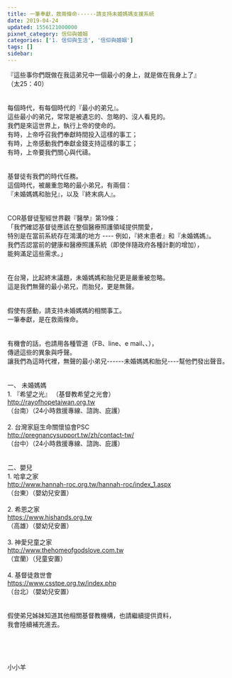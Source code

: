 ```yaml
---
title: 一筆奉獻，救兩條命------請支持未婚媽媽支援系統
date: 2019-04-24
updated: 1556121000000
pixnet_category: 信仰與婚姻
categories: ['1. 信仰與生活', '信仰與婚姻']
tags: []
sidebar: 
---
```


<div>
<div>『這些事你們既做在我這弟兄中一個最小的身上，就是做在我身上了』</div>
<div>（太25：40）</div>
<div> </div>
<div> </div>
<div>每個時代，有每個時代的『最小的弟兄』。</div>
<div>這些最小的弟兄，常常是被遺忘的、忽略的、沒人看見的。</div>
<div>我們是來這世界上，執行上帝的使命的。</div>
<div>有時，上帝呼召我們奉獻時間投入這樣的事工；</div>
<div>有時，上帝感動我們奉獻金錢支持這樣的事工；</div>
<div>有時，上帝要我們關心與代禱。</div>
<div> </div>
<div> </div>
<div>基督徒有我們的時代任務。</div>
<div>這個時代，被嚴重忽略的最小弟兄，有兩個：</div>
<div>『未婚媽媽和胎兒』，以及『終末病人』。</div>
<div> </div>
<div> </div>
<div>COR基督徒聖經世界觀『醫學』第19條：   </div>
<div>「我們確認基督徒應該在整個醫療照護領域提供關愛，</div>
<div>特別是在當前系統存在鴻溝的地方 ---- 例如，『終末患者』和『未婚媽媽』。</div>
<div>我們否認當前的健康和醫療照護系統（即使伴隨政府各種計劃的增加），</div>
<div>能夠滿足這些需求。」</div>
<div> </div>
<div> </div>
<div>在台灣，比起終末議題，未婚媽媽和胎兒更是嚴重被忽略。</div>
<div>這是我們無聲的最小弟兄，而胎兒，更是無聲。</div>
<div> </div>
<div> </div>
<div>假使有感動，請支持未婚媽媽的相關事工。</div>
<div>一筆奉獻，是在救兩條命。</div>
<div> </div>
<div> </div>
<div>有機會的話，也請用各種管道（FB、line、e mail、、），</div>
<div>傳遞這些的異象與呼聲。</div>
<div>讓我們為這時代裡，無聲的最小弟兄------未婚媽媽和胎兒----幫他們發出聲音。</div>
<div> </div>
<div> </div>
<div>一、<span style="white-space:pre"> </span>未婚媽媽</div>
<div>1.<span style="white-space:pre"> </span>『希望之光』 （基督教希望之光會）</div>
<div><a href="http://rayofhopetaiwan.org.tw" target="_blank">http://rayofhopetaiwan.org.tw</a></div>
<div>（台南）（24小時救援專線、諮詢、庇護）</div>
<div> </div>
<div>2.<span style="white-space:pre"> </span>台灣家庭生命關懷協會PSC</div>
<div><a href="http://pregnancysupport.tw/zh/contact-tw/" target="_blank">http://pregnancysupport.tw/zh/contact-tw/</a></div>
<div>（台中）（24小時救援專線、諮詢、庇護）</div>
<div> </div>
<div> </div>
<div>二、嬰兒</div>
<div>1. 哈拿之家</div>
<div><a href="http://www.hannah-roc.org.tw/hannah-roc/index_1.aspx" target="_blank">http://www.hannah-roc.org.tw/hannah-roc/index_1.aspx</a></div>
<div>（台東）（嬰幼兒安置）</div>
<div> </div>
<div>2. 希恩之家</div>
<div><a href="https://www.hishands.org.tw" target="_blank">https://www.hishands.org.tw</a></div>
<div>（高雄）（嬰幼兒安置）</div>
<div> </div>
<div>3.<span style="white-space:pre"> </span>神愛兒童之家</div>
<div><a href="http://www.thehomeofgodslove.com.tw" target="_blank">http://www.thehomeofgodslove.com.tw</a></div>
<div>（宜蘭）（兒童安置）</div>
<div> </div>
<div>4.<span style="white-space:pre"> </span>基督徒救世會</div>
<div><a href="https://www.csstpe.org.tw/index.php" target="_blank">https://www.csstpe.org.tw/index.php</a></div>
<div>（台北）（嬰幼兒安置）</div>
<div> </div>
<div> </div>
<div>假使弟兄姊妹知道其他相關基督教機構，也請繼續提供資料，</div>
<div>我會陸續補充進去。</div>
<p> </p>
<p> </p>
<p>小小羊</p>
<p> </p>
</div>
